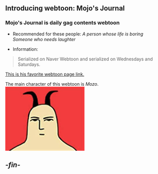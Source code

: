 ## Introducing webtoon: Mojo's Journal  
  ### Mojo's Journal is daily gag contents webtoon
 * Recommended for these people:
  _A person whose life is boring_  
  _Someone who needs laughter_
  
 * Information: 
>Serialized on Naver Webtoon and serialized on Wednesdays and Saturdays.


[This is his favorite webtoon page link.](https://comic.naver.com/webtoon/list.nhn?titleId=728015&weekday=sat)  

The main character of this webtoon is _Mozo_.  
![mozo](./123.jpg)  
  
 ## _-fin-_
